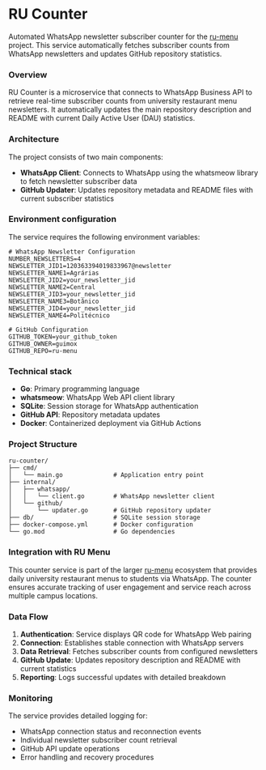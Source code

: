 # RU Counter

Automated WhatsApp newsletter subscriber counter for the [ru-menu](https://github.com/guimox/ru-menu) project. This service automatically fetches subscriber counts from WhatsApp newsletters and updates GitHub repository statistics.

### Overview

RU Counter is a microservice that connects to WhatsApp Business API to retrieve real-time subscriber counts from university restaurant menu newsletters. It automatically updates the main repository description and README with current Daily Active User (DAU) statistics.

### Architecture

The project consists of two main components:

- **WhatsApp Client**: Connects to WhatsApp using the whatsmeow library to fetch newsletter subscriber data
- **GitHub Updater**: Updates repository metadata and README files with current subscriber statistics

### Environment configuration

The service requires the following environment variables:

```env
# WhatsApp Newsletter Configuration
NUMBER_NEWSLETTERS=4
NEWSLETTER_JID1=120363394019833967@newsletter
NEWSLETTER_NAME1=Agrárias
NEWSLETTER_JID2=your_newsletter_jid
NEWSLETTER_NAME2=Central
NEWSLETTER_JID3=your_newsletter_jid
NEWSLETTER_NAME3=Botânico
NEWSLETTER_JID4=your_newsletter_jid
NEWSLETTER_NAME4=Politécnico

# GitHub Configuration
GITHUB_TOKEN=your_github_token
GITHUB_OWNER=guimox
GITHUB_REPO=ru-menu
```

### Technical stack

- **Go**: Primary programming language
- **whatsmeow**: WhatsApp Web API client library
- **SQLite**: Session storage for WhatsApp authentication
- **GitHub API**: Repository metadata updates
- **Docker**: Containerized deployment via GitHub Actions

### Project Structure

```
ru-counter/
├── cmd/
│   └── main.go              # Application entry point
├── internal/
│   ├── whatsapp/
│   │   └── client.go        # WhatsApp newsletter client
│   └── github/
│       └── updater.go       # GitHub repository updater
├── db/                      # SQLite session storage
├── docker-compose.yml       # Docker configuration
└── go.mod                   # Go dependencies
```

### Integration with RU Menu

This counter service is part of the larger [ru-menu](https://github.com/guimox/ru-menu) ecosystem that provides daily university restaurant menus to students via WhatsApp. The counter ensures accurate tracking of user engagement and service reach across multiple campus locations.

### Data Flow

1. **Authentication**: Service displays QR code for WhatsApp Web pairing
2. **Connection**: Establishes stable connection with WhatsApp servers
3. **Data Retrieval**: Fetches subscriber counts from configured newsletters
4. **GitHub Update**: Updates repository description and README with current statistics
5. **Reporting**: Logs successful updates with detailed breakdown

### Monitoring

The service provides detailed logging for:

- WhatsApp connection status and reconnection events
- Individual newsletter subscriber count retrieval
- GitHub API update operations
- Error handling and recovery procedures
